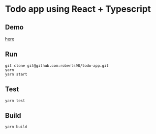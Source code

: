 # Todo app using React + Typescript

## Demo

[here](https://roberts98.github.io/todo-app)

## Run

```
git clone git@github.com:roberts98/todo-app.git
yarn
yarn start
```

## Test

```
yarn test
```

## Build

```
yarn build
```
